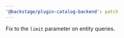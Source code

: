```yaml
---
'@backstage/plugin-catalog-backend': patch
---
```


Fix to the `limit` parameter on entity queries.
